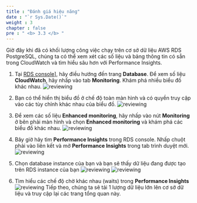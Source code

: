 ```yaml
---
title : "Đánh giá hiệu năng"
date : "`r Sys.Date()`"
weight : 3
chapter : false
pre : " <b> 3.3 </b> "
---
```


Giờ đây khi đã có khối lượng công việc chạy trên cơ sở dữ liệu AWS RDS PostgreSQL, chúng ta có thể xem xét các số liệu và bảng thông tin có sẵn trong CloudWatch và tìm hiểu sâu hơn với Performance Insights.

1. Tại [RDS console](https://console.aws.amazon.com/rds/home#databases)], hãy điều hướng đến trang **Database**. Để xem số liệu **CloudWatch**, hãy nhấp vào tab **Monitoring**. Khám phá nhiều biểu đồ khác nhau.
    ![reviewing](/images/3/3-3/1.png)

2. Bạn có thể hiển thị biểu đồ ở chế độ toàn màn hình và có quyền truy cập vào các tùy chỉnh khác nhau của biểu đồ.
    ![reviewing](/images/3/3-3/2.png)
3. Để xem các số liệu **Enhanced monitoring**, hãy nhấp vào nút **Monitoring** ở bên phải màn hình và chọn **Enhanced monitoring** và khám phá các biểu đồ khác nhau.
    ![reviewing](/images/3/3-3/3.png)
4. Bây giờ hãy tìm **Performance Insights** trong RDS console. Nhấp chuột phải vào liên kết và mở **Performance Insights** trong tab trình duyệt mới.
    ![reviewing](/images/3/3-3/4.png)
5. Chọn database instance của bạn và bạn sẽ thấy dữ liệu đang được tạo trên RDS instance của bạn
    ![reviewing](/images/3/3-3/5.png)
    ![reviewing](/images/3/3-3/5.1.png)
6. Tìm hiểu các chế độ chờ khác nhau (waits) trong **Performance Insights**
    ![reviewing](/images/3/3-3/6.png)
Tiếp theo, chúng ta sẽ tải 1 lượng dữ liệu lớn lên cơ sở dữ liệu và truy cập lại các trang tổng quan này.

